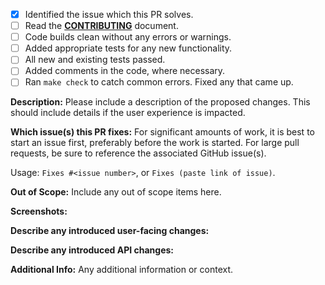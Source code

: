 <!-- Thank you for your contribution to Goalert. -->
<!-- Before submitting this PR, please make sure that you have: -->

- [X] Identified the issue which this PR solves.
- [ ] Read the [**CONTRIBUTING**](https://github.com/target/goalert/blob/master/CONTRIBUTING.md) document.
- [ ] Code builds clean without any errors or warnings.
- [ ] Added appropriate tests for any new functionality.
- [ ] All new and existing tests passed.
- [ ] Added comments in the code, where necessary.
- [ ] Ran `make check` to catch common errors. Fixed any that came up.

**Description:**
Please include a description of the proposed changes.
This should include details if the user experience is impacted.

**Which issue(s) this PR fixes:**
For significant amounts of work, it is best to start an issue first, preferably before the work is started.
For large pull requests, be sure to reference the associated GitHub issue(s).

Usage: `Fixes #<issue number>`, or `Fixes (paste link of issue)`.

**Out of Scope:**
Include any out of scope items here.

**Screenshots:**

**Describe any introduced user-facing changes:**

**Describe any introduced API changes:**

**Additional Info:**
Any additional information or context.
